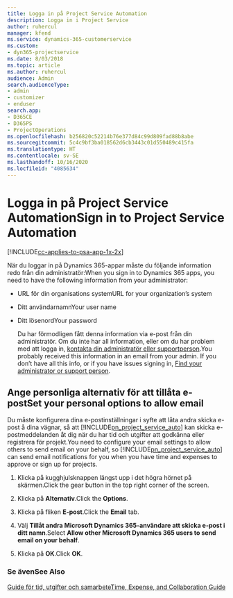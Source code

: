 ```yaml
---
title: Logga in på Project Service Automation
description: Logga in i Project Service
author: ruhercul
manager: kfend
ms.service: dynamics-365-customerservice
ms.custom:
- dyn365-projectservice
ms.date: 8/03/2018
ms.topic: article
ms.author: ruhercul
audience: Admin
search.audienceType:
- admin
- customizer
- enduser
search.app:
- D365CE
- D365PS
- ProjectOperations
ms.openlocfilehash: b256820c52214b76e377d84c99d809fad88b8abe
ms.sourcegitcommit: 5c4c9bf3ba018562d6cb3443c01d550489c415fa
ms.translationtype: HT
ms.contentlocale: sv-SE
ms.lasthandoff: 10/16/2020
ms.locfileid: "4085634"
---
```

# <a name="sign-in-to-project-service-automation"></a><span data-ttu-id="31c6a-103">Logga in på Project Service Automation</span><span class="sxs-lookup"><span data-stu-id="31c6a-103">Sign in to Project Service Automation</span></span>

[!INCLUDE[cc-applies-to-psa-app-1x-2x](../includes/cc-applies-to-psa-app-1x-2x.md)]

<span data-ttu-id="31c6a-104">När du loggar in på Dynamics 365-appar måste du följande information redo från din administratör:</span><span class="sxs-lookup"><span data-stu-id="31c6a-104">When you sign in to Dynamics 365 apps, you need to have the following information from your administrator:</span></span>  
  
- <span data-ttu-id="31c6a-105">URL för din organisations system</span><span class="sxs-lookup"><span data-stu-id="31c6a-105">URL for your organization’s system</span></span>  
  
- <span data-ttu-id="31c6a-106">Ditt användarnamn</span><span class="sxs-lookup"><span data-stu-id="31c6a-106">Your user name</span></span>  
  
- <span data-ttu-id="31c6a-107">Ditt lösenord</span><span class="sxs-lookup"><span data-stu-id="31c6a-107">Your password</span></span>  
  
  <span data-ttu-id="31c6a-108">Du har förmodligen fått denna information via e-post från din administratör. Om du inte har all information, eller om du har problem med att logga in, [kontakta din administratör eller supportperson](https://docs.microsoft.com/dynamics365/customerengagement/on-premises/basics/find-administrator-support).</span><span class="sxs-lookup"><span data-stu-id="31c6a-108">You probably received this information in an email from your admin. If you don’t have all this info, or if you have issues signing in, [Find your administrator or support person](https://docs.microsoft.com/dynamics365/customerengagement/on-premises/basics/find-administrator-support).</span></span>  
  
## <a name="set-your-personal-options-to-allow-email"></a><span data-ttu-id="31c6a-109">Ange personliga alternativ för att tillåta e-post</span><span class="sxs-lookup"><span data-stu-id="31c6a-109">Set your personal options to allow email</span></span>  
 <span data-ttu-id="31c6a-110">Du måste konfigurera dina e-postinställningar i syfte att låta andra skicka e-post å dina vägnar, så att [!INCLUDE[pn_project_service_auto](../includes/pn-project-service-auto.md)] kan skicka e-postmeddelanden åt dig när du har tid och utgifter att godkänna eller registrera för projekt.</span><span class="sxs-lookup"><span data-stu-id="31c6a-110">You need to configure your email settings to allow others to send email on your behalf, so [!INCLUDE[pn_project_service_auto](../includes/pn-project-service-auto.md)] can send email notifications for you when you have time and expenses to approve or sign up for projects.</span></span>  
  
1.  <span data-ttu-id="31c6a-111">Klicka på kugghjulsknappen längst upp i det högra hörnet på skärmen.</span><span class="sxs-lookup"><span data-stu-id="31c6a-111">Click the gear button in the top right corner of the screen.</span></span>  
  
2.  <span data-ttu-id="31c6a-112">Klicka på **Alternativ**.</span><span class="sxs-lookup"><span data-stu-id="31c6a-112">Click the **Options**.</span></span>  
  
3.  <span data-ttu-id="31c6a-113">Klicka på fliken **E-post**.</span><span class="sxs-lookup"><span data-stu-id="31c6a-113">Click the **Email** tab.</span></span>  
  
4.  <span data-ttu-id="31c6a-114">Välj **Tillåt andra Microsoft Dynamics 365-användare att skicka e-post i ditt namn**.</span><span class="sxs-lookup"><span data-stu-id="31c6a-114">Select **Allow other Microsoft Dynamics 365 users to send email on your behalf**.</span></span>  
  
5.  <span data-ttu-id="31c6a-115">Klicka på **OK**.</span><span class="sxs-lookup"><span data-stu-id="31c6a-115">Click **OK**.</span></span>  
  
### <a name="see-also"></a><span data-ttu-id="31c6a-116">Se även</span><span class="sxs-lookup"><span data-stu-id="31c6a-116">See Also</span></span>  
 [<span data-ttu-id="31c6a-117">Guide för tid, utgifter och samarbete</span><span class="sxs-lookup"><span data-stu-id="31c6a-117">Time, Expense, and Collaboration Guide</span></span>](../psa/time-expense-collaboration-guide.md)
